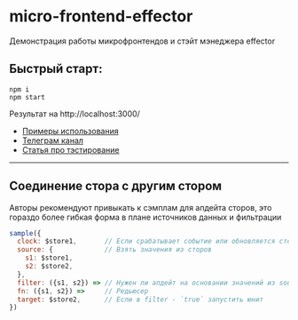 # micro-frontend-effector
Демонстрация работы микрофронтендов и стэйт мэнеджера effector

## Быстрый старт:
```
npm i
npm start
```
Результат на http://localhost:3000/

- [Примеры использования](https://github.com/effector/awesome#examples)
- [Телеграм канал](https://t.me/effector_ru)
- [Статья про тэстирование](https://dev.to/effector/the-best-part-of-effector-4c27)

---
## Соединение стора с другим стором

Авторы рекомендуют привыкать к сэмплам для апдейта сторов, это гораздо более гибкая форма в плане источников данных и фильтрации

```js
sample({
  clock: $store1,       // Если срабатывает событие или обновляется стор
  source: {             // Взять значения из сторов
    s1: $store1,
    s2: $store2,
  }, 
  filter: ({s1, s2}) => // Нужен ли апдейт на основании значений из source?
  fn: ({s1, s2}) =>     // Редьюсер
  target: $store2,      // Если в filter - `true` запустить юнит
})
```
